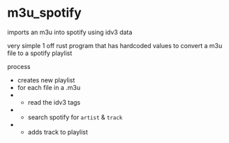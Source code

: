 # m3u_spotify
imports an m3u into spotify using idv3 data

very simple 1 off rust program that has hardcoded values to convert a m3u file to a spotify playlist

process
* creates new playlist
* for each file in a .m3u
* * read the idv3 tags
* * search spotify for `artist` & `track`
* * adds track to playlist
